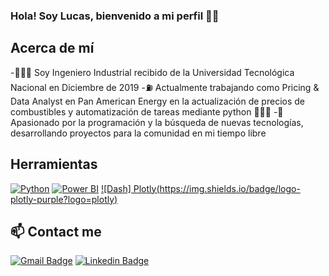 ### Hola! Soy Lucas, bienvenido a mi perfil ✋🏼

## Acerca de mí
-👨🏻‍🔬 Soy Ingeniero Industrial recibido de la Universidad Tecnológica Nacional en Diciembre de 2019 
-⛽ Actualmente trabajando como Pricing & Data Analyst en Pan American Energy en la actualización de precios de combustibles  y automatización de tareas mediante python 👨🏻‍💻
-👥 Apasionado por la programación y la búsqueda de nuevas tecnologías, desarrollando proyectos para la comunidad en mi tiempo libre 

## Herramientas
[![Python](https://img.shields.io/badge/-Python-3776AB?style=flat-square&logo=python&logoColor=white)](https://www.python.org/)
[![Power BI](https://img.shields.io/badge/logo-powerbi-yellow?logo=powerbi)](https://app.powerbi.com/)
[![Dash] Plotly(https://img.shields.io/badge/logo-plotly-purple?logo=plotly)](https://dash.plotly.com/)


## 📫 Contact me 
[![Gmail Badge](https://img.shields.io/badge/-lchicco94@gmail.com-c14438?style=flat&logo=Gmail&logoColor=white)](mailto:lchicco94@gmail.com "Connect via Email")
[![Linkedin Badge](https://img.shields.io/badge/-Lucas%20Chicco-0072b1?style=flat&logo=Linkedin&logoColor=white)](https://www.linkedin.com/in/lucas-chicco-64517313a/ "Connect on LinkedIn")
